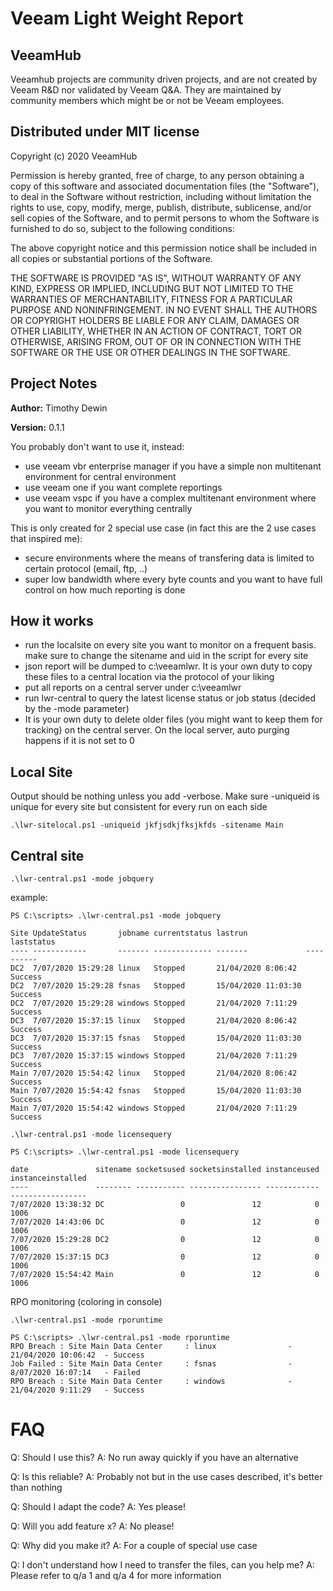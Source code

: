 # Veeam Light Weight Report
## VeeamHub
Veeamhub projects are community driven projects, and are not created by Veeam R&D nor validated by Veeam Q&A. They are maintained by community members which might be or not be Veeam employees. 

## Distributed under MIT license
Copyright (c) 2020 VeeamHub

Permission is hereby granted, free of charge, to any person obtaining a copy of this software and associated documentation files (the "Software"), to deal in the Software without restriction, including without limitation the rights to use, copy, modify, merge, publish, distribute, sublicense, and/or sell copies of the Software, and to permit persons to whom the Software is furnished to do so, subject to the following conditions:

The above copyright notice and this permission notice shall be included in all copies or substantial portions of the Software.

THE SOFTWARE IS PROVIDED "AS IS", WITHOUT WARRANTY OF ANY KIND, EXPRESS OR IMPLIED, INCLUDING BUT NOT LIMITED TO THE WARRANTIES OF MERCHANTABILITY, FITNESS FOR A PARTICULAR PURPOSE AND NONINFRINGEMENT. IN NO EVENT SHALL THE AUTHORS OR COPYRIGHT HOLDERS BE LIABLE FOR ANY CLAIM, DAMAGES OR OTHER LIABILITY, WHETHER IN AN ACTION OF CONTRACT, TORT OR OTHERWISE, ARISING FROM, OUT OF OR IN CONNECTION WITH THE SOFTWARE OR THE USE OR OTHER DEALINGS IN THE SOFTWARE.

## Project Notes
**Author:** Timothy Dewin

**Version:** 0.1.1


You probably don't want to use it, instead:
- use veeam vbr enterprise manager if you have a simple non multitenant environment for central environment
- use veeam one if you want complete reportings
- use veeam vspc if you have a complex multitenant environment where you want to monitor everything centrally

This is only created for 2 special use case (in fact this are the 2 use cases that inspired me):
- secure environments where the means of transfering data is limited to certain protocol (email, ftp, ..)
- super low bandwidth where every byte counts and you want to have full control on how much reporting is done




## How it works
- run the localsite on every site you want to monitor on a frequent basis. make sure to change the sitename and uid in the script for every site
- json report will be dumped to c:\veeamlwr. It is your own duty to copy these files to a central location via the protocol of your liking
- put all reports on a central server under c:\veeamlwr
- run lwr-central to query the latest license status or job status (decided by the -mode parameter)
- It is your own duty to delete older files (you might want to keep them for tracking) on the central server. On the local server, auto purging happens if it is not set to 0

## Local Site 
Output should be nothing unless you add -verbose. Make sure -uniqueid is unique for every site but consistent for every run on each side
```
.\lwr-sitelocal.ps1 -uniqueid jkfjsdkjfksjkfds -sitename Main
```

## Central site
```
.\lwr-central.ps1 -mode jobquery
```
example:
```
PS C:\scripts> .\lwr-central.ps1 -mode jobquery

Site UpdateStatus       jobname currentstatus lastrun             laststatus
---- ------------       ------- ------------- -------             ----------
DC2  7/07/2020 15:29:28 linux   Stopped       21/04/2020 8:06:42  Success   
DC2  7/07/2020 15:29:28 fsnas   Stopped       15/04/2020 11:03:30 Success   
DC2  7/07/2020 15:29:28 windows Stopped       21/04/2020 7:11:29  Success   
DC3  7/07/2020 15:37:15 linux   Stopped       21/04/2020 8:06:42  Success   
DC3  7/07/2020 15:37:15 fsnas   Stopped       15/04/2020 11:03:30 Success   
DC3  7/07/2020 15:37:15 windows Stopped       21/04/2020 7:11:29  Success   
Main 7/07/2020 15:54:42 linux   Stopped       21/04/2020 8:06:42  Success   
Main 7/07/2020 15:54:42 fsnas   Stopped       15/04/2020 11:03:30 Success   
Main 7/07/2020 15:54:42 windows Stopped       21/04/2020 7:11:29  Success   
```

```
.\lwr-central.ps1 -mode licensequery
```
```
PS C:\scripts> .\lwr-central.ps1 -mode licensequery

date               sitename socketsused socketsinstalled instanceused instanceinstalled
----               -------- ----------- ---------------- ------------ -----------------
7/07/2020 13:38:32 DC                 0               12            0              1006
7/07/2020 14:43:06 DC                 0               12            0              1006
7/07/2020 15:29:28 DC2                0               12            0              1006
7/07/2020 15:37:15 DC3                0               12            0              1006
7/07/2020 15:54:42 Main               0               12            0              1006
```

RPO monitoring (coloring in console)
```
.\lwr-central.ps1 -mode rporuntime
```
```
PS C:\scripts> .\lwr-central.ps1 -mode rporuntime
RPO Breach : Site Main Data Center     : linux                - 21/04/2020 10:06:42  - Success
Job Failed : Site Main Data Center     : fsnas                - 8/07/2020 16:07:14   - Failed
RPO Breach : Site Main Data Center     : windows              - 21/04/2020 9:11:29   - Success
```

# FAQ
Q: Should I use this?
A: No run away quickly if you have an alternative

Q: Is this reliable?
A: Probably not but in the use cases described, it's better than nothing

Q: Should I adapt the code?
A: Yes please!

Q: Will you add feature x?
A: No please!

Q: Why did you make it?
A: For a couple of special use case

Q: I don't understand how I need to transfer the files, can you help me?
A: Please refer to q/a 1 and q/a 4 for more information